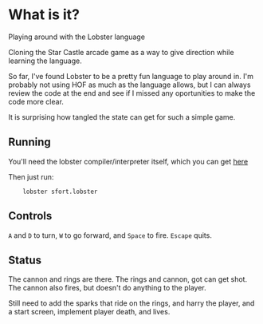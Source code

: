 # What is it?

Playing around with the Lobster language

Cloning the Star Castle arcade game as a way to 
give direction while learning the language.

So far, I've found Lobster to be a pretty fun
language to play around in.  I'm probably not
using HOF as much as the language allows, but
I can always review the code at the end and
see if I missed any oportunities to make the code
more clear.

It is surprising how tangled the state can get
for such a simple game.

## Running

You'll need the lobster compiler/interpreter itself, 
which you can get [here](https://github.com/aardappel/lobster)

Then just run:

		lobster sfort.lobster

## Controls

`A` and `D` to turn, `W` to go forward, and 
`Space` to fire.  `Escape` quits.

## Status

The cannon and rings are there. The rings and cannon, 
got can get shot.  The cannon also fires, but doesn't
do anything to the player.

Still need to add the sparks that ride on the rings, 
and harry the player, and a start screen, implement player
death, and lives.

